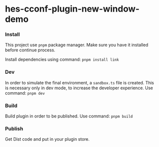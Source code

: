# hes-cconf-plugin-new-window-demo

### Install
This project use `pnpm` package manager. Make sure you have it installed before continue process.

Install dependencies using command: `pnpm install link`

### Dev
In order to simulate the final environment, a `sandbox.ts` file is created. This is necessary only in dev mode, to increase the developer experience. Use command: `pnpm dev`

### Build
Build plugin in order to be published. Use command: `pnpm build`

### Publish
Get Dist code and put in your plugin store.